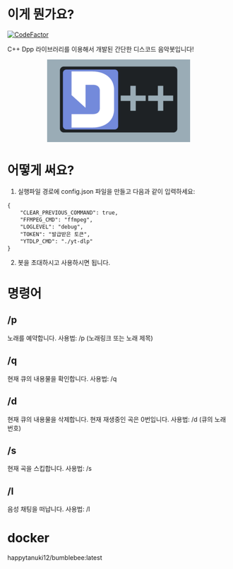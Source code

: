
# 이게 뭔가요?
[![CodeFactor](https://www.codefactor.io/repository/github/happytanuki/bumblecee/badge)](https://www.codefactor.io/repository/github/happytanuki/bumblecee)

C++ Dpp 라이브러리를 이용해서 개발된 간단한 디스코드 음악봇입니다!
<div align="center">
  <a href="https://github.com/brainboxdotcc/DPP" alt="DPP"> <img src="DPP-markdown-logo.png" /> </a>
</div>


# 어떻게 써요?
1. 실행파일 경로에 config.json 파일을 만들고 다음과 같이 입력하세요:
```
{
    "CLEAR_PREVIOUS_COMMAND": true,
    "FFMPEG_CMD": "ffmpeg",
    "LOGLEVEL": "debug",
    "TOKEN": "발급받은 토큰",
    "YTDLP_CMD": "./yt-dlp"
}
```
2. 봇을 초대하시고 사용하시면 됩니다.

# 명령어
## /p
노래를 예약합니다.
사용법:
/p (노래링크 또는 노래 제목)
## /q
현재 큐의 내용물을 확인합니다.
사용법:
/q
## /d
현재 큐의 내용물을 삭제합니다.
현재 재생중인 곡은 0번입니다.
사용법:
/d (큐의 노래번호)
## /s
현재 곡을 스킵합니다.
사용법:
/s
## /l
음성 채팅을 떠납니다.
사용법:
/l

# docker
happytanuki12/bumblebee:latest

